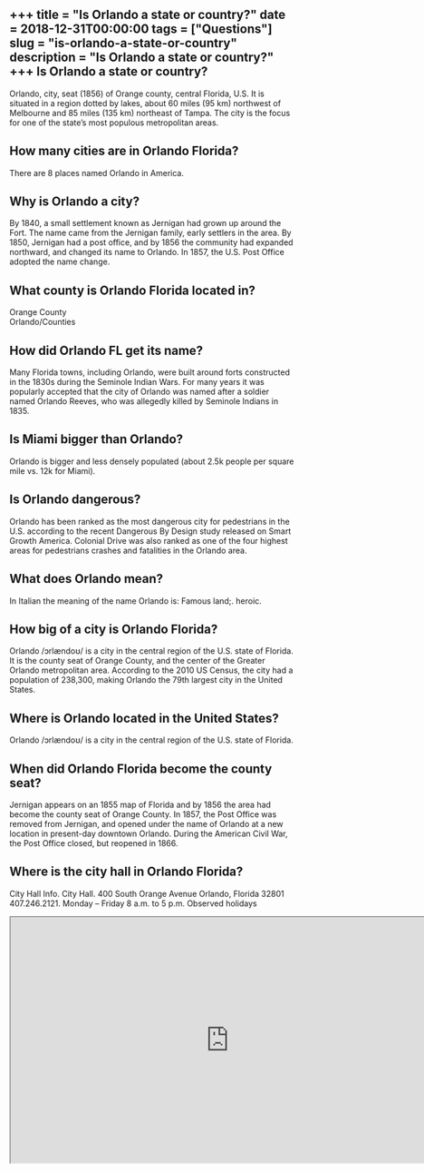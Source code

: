 +++
title = "Is Orlando a state or country?"
date = 2018-12-31T00:00:00
tags = ["Questions"]
slug = "is-orlando-a-state-or-country"
description = "Is Orlando a state or country?"
+++
Is Orlando a state or country?
------------------------------

Orlando, city, seat (1856) of Orange county, central Florida, U.S. It is situated in a region dotted by lakes, about 60 miles (95 km) northwest of Melbourne and 85 miles (135 km) northeast of Tampa. The city is the focus for one of the state’s most populous metropolitan areas.

How many cities are in Orlando Florida?
---------------------------------------

There are 8 places named Orlando in America.

Why is Orlando a city?
----------------------

By 1840, a small settlement known as Jernigan had grown up around the Fort. The name came from the Jernigan family, early settlers in the area. By 1850, Jernigan had a post office, and by 1856 the community had expanded northward, and changed its name to Orlando. In 1857, the U.S. Post Office adopted the name change.

What county is Orlando Florida located in?
------------------------------------------

Orange County  
Orlando/Counties

How did Orlando FL get its name?
--------------------------------

Many Florida towns, including Orlando, were built around forts constructed in the 1830s during the Seminole Indian Wars. For many years it was popularly accepted that the city of Orlando was named after a soldier named Orlando Reeves, who was allegedly killed by Seminole Indians in 1835.

Is Miami bigger than Orlando?
-----------------------------

Orlando is bigger and less densely populated (about 2.5k people per square mile vs. 12k for Miami).

Is Orlando dangerous?
---------------------

Orlando has been ranked as the most dangerous city for pedestrians in the U.S. according to the recent Dangerous By Design study released on Smart Growth America. Colonial Drive was also ranked as one of the four highest areas for pedestrians crashes and fatalities in the Orlando area.

What does Orlando mean?
-----------------------

In Italian the meaning of the name Orlando is: Famous land;. heroic.

How big of a city is Orlando Florida?
-------------------------------------

Orlando /ɔrlændoʊ/ is a city in the central region of the U.S. state of Florida. It is the county seat of Orange County, and the center of the Greater Orlando metropolitan area. According to the 2010 US Census, the city had a population of 238,300, making Orlando the 79th largest city in the United States.

Where is Orlando located in the United States?
----------------------------------------------

Orlando /ɔrlændoʊ/ is a city in the central region of the U.S. state of Florida.

When did Orlando Florida become the county seat?
------------------------------------------------

Jernigan appears on an 1855 map of Florida and by 1856 the area had become the county seat of Orange County. In 1857, the Post Office was removed from Jernigan, and opened under the name of Orlando at a new location in present-day downtown Orlando. During the American Civil War, the Post Office closed, but reopened in 1866.

Where is the city hall in Orlando Florida?
------------------------------------------

City Hall Info. City Hall. 400 South Orange Avenue Orlando, Florida 32801 407.246.2121. Monday – Friday 8 a.m. to 5 p.m. Observed holidays

<iframe allow="accelerometer; autoplay; clipboard-write; encrypted-media; gyroscope; picture-in-picture" allowfullscreen="" class="__youtube_prefs__  epyt-is-override  no-lazyload" data-no-lazy="1" data-origheight="433" data-origwidth="770" data-skipgform_ajax_framebjll="" height="433" id="_ytid_49470" loading="lazy" src="https://www.youtube.com/embed/G4rV4PO9xZU?enablejsapi=1&autoplay=0&cc_load_policy=0&cc_lang_pref=&iv_load_policy=1&loop=0&modestbranding=0&rel=1&fs=1&playsinline=0&autohide=2&theme=dark&color=red&controls=1&" title="YouTube player" width="770"></iframe>